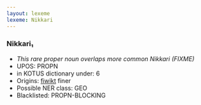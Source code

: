 ```yaml
---
layout: lexeme
lexeme: Nikkari
---
```


###  Nikkari₁

* _This rare proper noun overlaps more common *Nikkari* (FIXME)_
* UPOS:  PROPN
* in KOTUS dictionary under:  6
* Origins: [fiwikt](https://fi.wiktionary.org/wiki/Nikkari) finer 
* Possible NER class:  GEO
* Blacklisted:  PROPN-BLOCKING

